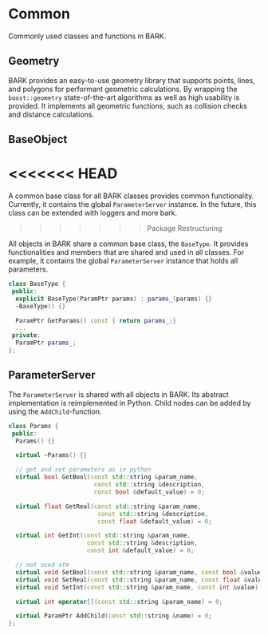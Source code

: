Common
==========================================================

Commonly used classes and functions in BARK.


## Geometry

BARK provides an easy-to-use geometry library that supports points, lines, and polygons for performant geometric calculations.
By wrapping the `boost::geometry` state-of-the-art algorithms as well as high usability is provided.
It implements all geometric functions, such as collision checks and distance calculations.


## BaseObject
<<<<<<< HEAD
=======
A common base class for all BARK classes provides common functionality. Currently, it contains the global `ParameterServer` instance. In the future, this class can be extended with loggers and more bark. 
>>>>>>> Package Restructuring

All objects in BARK share a common base class, the `BaseType`.
It provides functionalities and members that are shared and used in all classes.
For example, it contains the global `ParameterServer` instance that holds all parameters.

```cpp
class BaseType {
 public:
  explicit BaseType(ParamPtr params) : params_(params) {}
  ~BaseType() {}

  ParamPtr GetParams() const { return params_;}
  ...
 private:
  ParamPtr params_;
};
```


## ParameterServer

The `ParameterServer` is shared with all objects in BARK.
Its abstract implementation is reimplemented in Python.
Child nodes can be added by using the `AddChild`-function.

```cpp
class Params {
 public:
  Params() {}

  virtual ~Params() {}

  // get and set parameters as in python
  virtual bool GetBool(const std::string &param_name,
                        const std::string &description,
                        const bool &default_value) = 0;

  virtual float GetReal(const std::string &param_name,
                         const std::string &description,
                         const float &default_value) = 0;

  virtual int GetInt(const std::string &param_name,
                      const std::string &description,
                      const int &default_value) = 0;

  // not used atm
  virtual void SetBool(const std::string &param_name, const bool &value) = 0;
  virtual void SetReal(const std::string &param_name, const float &value) = 0;
  virtual void SetInt(const std::string &param_name, const int &value) = 0;

  virtual int operator[](const std::string &param_name) = 0;

  virtual ParamPtr AddChild(const std::string &name) = 0;
};
```
